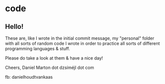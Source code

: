 # code

## Hello!

These are, like I wrote in the initial commit message, my "personal" folder with all sorts of random code I wrote in order to practice all sorts of different programming languages & stuff.

Please do take a look at them & have a nice day!

Cheers,
Daniel Marton dot dzsíméjl dot com

fb: danielhoudtvankaas
